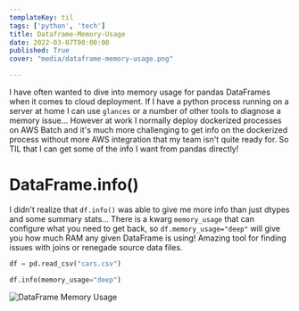 ```yaml
---
templateKey: til
tags: ['python', 'tech']
title: Dataframe-Memory-Usage
date: 2022-03-07T00:00:00
published: True
cover: "media/dataframe-memory-usage.png"

---
```



I have often wanted to dive into memory usage for pandas DataFrames when it comes to cloud deployment.
If I have a python process running on a server at home I can use `glances` or a number of other tools to diagnose a memory issue...
However at work I normally deploy dockerized processes on AWS Batch and it's much more challenging to get info on the dockerized process without more AWS integration that my team isn't quite ready for.
So TIL that I can get some of the info I want from pandas directly!

# DataFrame.info()

I didn't realize that `df.info()` was able to give me more info than just dtypes and some summary stats...
There is a kwarg `memory_usage` that can configure what you need to get back, so `df.memory_usage="deep"` will give you how much RAM any given DataFrame is using!
Amazing tool for finding issues with joins or renegade source data files.

```python
df = pd.read_csv("cars.csv")

df.info(memory_usage="deep")
```


<img src="https://cdn.statically.io/gh/pypeaday/images.pype.dev/main/blog-media/df-memory-usage.png" alt="DataFrame Memory Usage" title="DataFrame Memory Usage" />
